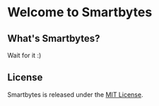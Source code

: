 # Welcome to Smartbytes

## What's Smartbytes?

Wait for it :)

## License

Smartbytes is released under the [MIT License](https://opensource.org/licenses/MIT).